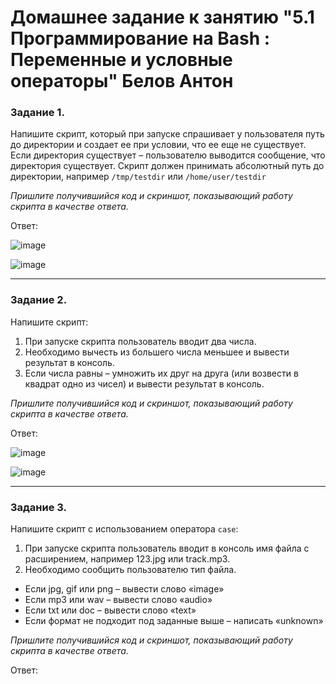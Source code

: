 # Домашнее задание к занятию "5.1 Программирование на Bash : Переменные и условные операторы" Белов Антон
### Задание 1.

Напишите скрипт, который при запуске спрашивает у пользователя путь до директории и создает ее при условии, что ее еще не существует. Если директория существует – пользователю выводится сообщение, что директория существует.
Скрипт должен принимать абсолютный путь до директории, например `/tmp/testdir` или `/home/user/testdir`

*Пришлите получившийся код и скриншот, показывающий работу скрипта в качестве ответа.*

Ответ:

![image](https://user-images.githubusercontent.com/107868869/196259703-7e963986-cfda-4cfd-aa39-b40bb4f31435.png)

![image](https://user-images.githubusercontent.com/107868869/196259593-59c369b0-9f86-4dd7-987e-185749b827c8.png)

------
### Задание 2.

Напишите скрипт:
1. При запуске скрипта пользователь вводит два числа.
2. Необходимо вычесть из большего числа меньшее и вывести результат в консоль.
3. Если числа равны – умножить их друг на друга (или возвести в квадрат одно из чисел) и вывести результат в консоль.

*Пришлите получившийся код и скриншот, показывающий работу скрипта в качестве ответа.*

Ответ:

![image](https://user-images.githubusercontent.com/107868869/196288614-b199a081-438b-4f73-9f14-4ccb89db365a.png)

![image](https://user-images.githubusercontent.com/107868869/196288841-4876e0ef-c39d-466b-9c1f-d14902f4623a.png)

------
### Задание 3.

Напишите скрипт с использованием оператора `case`:
1. При запуске скрипта пользователь вводит в консоль имя файла с расширением, например 123.jpg или track.mp3.
2. Необходимо сообщить пользователю тип файла.
- Если jpg, gif или png – вывести слово «image»
- Если mp3 или wav – вывести слово «audio»
- Если txt или doc – вывести слово «text»
- Если формат не подходит под заданные выше – написать «unknown»

*Пришлите получившийся код и скриншот, показывающий работу скрипта в качестве ответа.*

Ответ:
